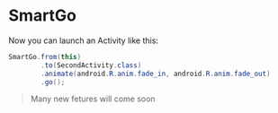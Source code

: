 # SmartGo

Now you can launch an Activity like this:
```java
SmartGo.from(this)
        .to(SecondActivity.class)
        .animate(android.R.anim.fade_in, android.R.anim.fade_out)
        .go();
```
>Many new fetures will come soon
